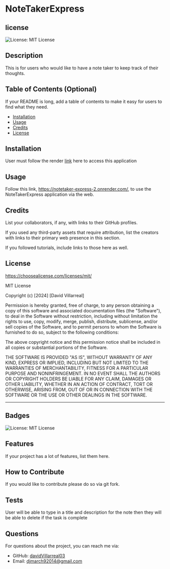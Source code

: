 # NoteTakerExpress
## license
![License: MIT License](https://img.shields.io/badge/License-MIT-yellow.svg)



## Description

This is for users who would like to have a note taker to keep track of their thoughts.

## Table of Contents (Optional)

If your README is long, add a table of contents to make it easy for users to find what they need.

- [Installation](#installation)
- [Usage](#usage)
- [Credits](#credits)
- [License](#license)

## Installation

User must follow the render [link](https://notetaker-express-2.onrender.com/) here to access this application

## Usage

Follow this link, https://notetaker-express-2.onrender.com/, to use the NoteTakerExpress application via the web.

## Credits

List your collaborators, if any, with links to their GitHub profiles.

If you used any third-party assets that require attribution, list the creators with links to their primary web presence in this section.

If you followed tutorials, include links to those here as well.

## License
https://choosealicense.com/licenses/mit/

MIT License

Copyright (c) [2024] [David Villarreal]

Permission is hereby granted, free of charge, to any person obtaining a copy
of this software and associated documentation files (the "Software"), to deal
in the Software without restriction, including without limitation the rights
to use, copy, modify, merge, publish, distribute, sublicense, and/or sell
copies of the Software, and to permit persons to whom the Software is
furnished to do so, subject to the following conditions:

The above copyright notice and this permission notice shall be included in all
copies or substantial portions of the Software.

THE SOFTWARE IS PROVIDED "AS IS", WITHOUT WARRANTY OF ANY KIND, EXPRESS OR
IMPLIED, INCLUDING BUT NOT LIMITED TO THE WARRANTIES OF MERCHANTABILITY,
FITNESS FOR A PARTICULAR PURPOSE AND NONINFRINGEMENT. IN NO EVENT SHALL THE
AUTHORS OR COPYRIGHT HOLDERS BE LIABLE FOR ANY CLAIM, DAMAGES OR OTHER
LIABILITY, WHETHER IN AN ACTION OF CONTRACT, TORT OR OTHERWISE, ARISING FROM,
OUT OF OR IN CONNECTION WITH THE SOFTWARE OR THE USE OR OTHER DEALINGS IN THE
SOFTWARE.

---

## Badges

![License: MIT License](https://img.shields.io/badge/License-MIT-yellow.svg)

## Features

If your project has a lot of features, list them here.

## How to Contribute

If you would like to contribute please do so via git fork.

## Tests

User will be able to type in a title and description for the note then they will be able to delete if the task is complete

## Questions
For questions about the project, you can reach me via:
- GitHub: [davidVillarreal03](https://github.com/davidVillarreal03)
- Email: djmarch92014@gmail.com
